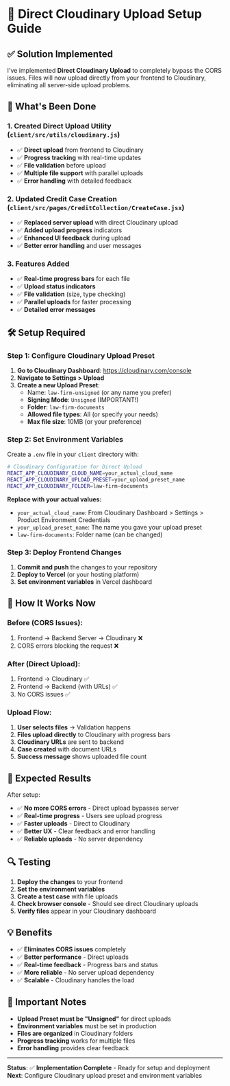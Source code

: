 # 🚀 Direct Cloudinary Upload Setup Guide

## ✅ **Solution Implemented**

I've implemented **Direct Cloudinary Upload** to completely bypass the CORS issues. Files will now upload directly from your frontend to Cloudinary, eliminating all server-side upload problems.

## 🔧 **What's Been Done**

### **1. Created Direct Upload Utility** (`client/src/utils/cloudinary.js`)
- ✅ **Direct upload** from frontend to Cloudinary
- ✅ **Progress tracking** with real-time updates
- ✅ **File validation** before upload
- ✅ **Multiple file support** with parallel uploads
- ✅ **Error handling** with detailed feedback

### **2. Updated Credit Case Creation** (`client/src/pages/CreditCollection/CreateCase.jsx`)
- ✅ **Replaced server upload** with direct Cloudinary upload
- ✅ **Added upload progress** indicators
- ✅ **Enhanced UI feedback** during upload
- ✅ **Better error handling** and user messages

### **3. Features Added**
- ✅ **Real-time progress bars** for each file
- ✅ **Upload status indicators** 
- ✅ **File validation** (size, type checking)
- ✅ **Parallel uploads** for faster processing
- ✅ **Detailed error messages**

## 🛠️ **Setup Required**

### **Step 1: Configure Cloudinary Upload Preset**

1. **Go to Cloudinary Dashboard**: https://cloudinary.com/console
2. **Navigate to Settings > Upload**
3. **Create a new Upload Preset**:
   - Name: `law-firm-unsigned` (or any name you prefer)
   - **Signing Mode**: `Unsigned` (IMPORTANT!)
   - **Folder**: `law-firm-documents`
   - **Allowed file types**: All (or specify your needs)
   - **Max file size**: 10MB (or your preference)

### **Step 2: Set Environment Variables**

Create a `.env` file in your `client` directory with:

```bash
# Cloudinary Configuration for Direct Upload
REACT_APP_CLOUDINARY_CLOUD_NAME=your_actual_cloud_name
REACT_APP_CLOUDINARY_UPLOAD_PRESET=your_upload_preset_name
REACT_APP_CLOUDINARY_FOLDER=law-firm-documents
```

**Replace with your actual values:**
- `your_actual_cloud_name`: From Cloudinary Dashboard > Settings > Product Environment Credentials
- `your_upload_preset_name`: The name you gave your upload preset
- `law-firm-documents`: Folder name (can be changed)

### **Step 3: Deploy Frontend Changes**

1. **Commit and push** the changes to your repository
2. **Deploy to Vercel** (or your hosting platform)
3. **Set environment variables** in Vercel dashboard

## 🎯 **How It Works Now**

### **Before (CORS Issues):**
1. Frontend → Backend Server → Cloudinary ❌
2. CORS errors blocking the request ❌

### **After (Direct Upload):**
1. Frontend → Cloudinary ✅
2. Frontend → Backend (with URLs) ✅
3. No CORS issues ✅

### **Upload Flow:**
1. **User selects files** → Validation happens
2. **Files upload directly** to Cloudinary with progress bars
3. **Cloudinary URLs** are sent to backend
4. **Case created** with document URLs
5. **Success message** shows uploaded file count

## 🚀 **Expected Results**

After setup:
- ✅ **No more CORS errors** - Direct upload bypasses server
- ✅ **Real-time progress** - Users see upload progress
- ✅ **Faster uploads** - Direct to Cloudinary
- ✅ **Better UX** - Clear feedback and error handling
- ✅ **Reliable uploads** - No server dependency

## 🔍 **Testing**

1. **Deploy the changes** to your frontend
2. **Set the environment variables** 
3. **Create a test case** with file uploads
4. **Check browser console** - Should see direct Cloudinary uploads
5. **Verify files** appear in your Cloudinary dashboard

## 💡 **Benefits**

- ✅ **Eliminates CORS issues** completely
- ✅ **Better performance** - Direct uploads
- ✅ **Real-time feedback** - Progress bars and status
- ✅ **More reliable** - No server upload dependency
- ✅ **Scalable** - Cloudinary handles the load

## 🚨 **Important Notes**

- **Upload Preset must be "Unsigned"** for direct uploads
- **Environment variables** must be set in production
- **Files are organized** in Cloudinary folders
- **Progress tracking** works for multiple files
- **Error handling** provides clear feedback

---

**Status**: ✅ **Implementation Complete** - Ready for setup and deployment
**Next**: Configure Cloudinary upload preset and environment variables
